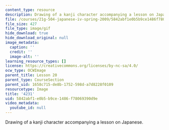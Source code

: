 ```yaml
---
content_type: resource
description: Drawing of a kanji character accompanying a lesson on Japanese.
file: /courses/21g-504-japanese-iv-spring-2009/5842abf1e0b5b9ce1486f78069390d9e_4231.gif
file_size: 427
file_type: image/gif
hide_download: true
hide_download_original: null
image_metadata:
  caption: ''
  credit: ''
  image-alt: ''
learning_resource_types: []
license: https://creativecommons.org/licenses/by-nc-sa/4.0/
ocw_type: OCWImage
parent_title: Lesson 20
parent_type: CourseSection
parent_uid: 1658c715-de8b-1752-598d-a7d8228f0109
resourcetype: Image
title: '4231'
uid: 5842abf1-e0b5-b9ce-1486-f78069390d9e
video_metadata:
  youtube_id: null
---
```

Drawing of a kanji character accompanying a lesson on Japanese.